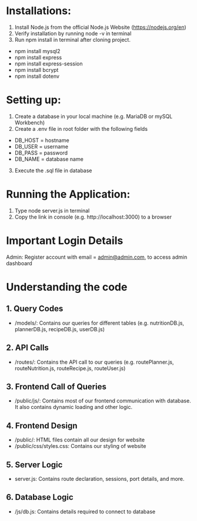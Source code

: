 # Installations:
  1. Install Node.js from the official Node.js Website (https://nodejs.org/en)
  2. Verify installation by running node -v in terminal 
  3. Run npm install in terminal after cloning project. 
  - npm install mysql2
  - npm install express
  - npm install express-session
  - npm install bcrypt
  - npm install dotenv

# Setting up:
  1. Create a database in your local machine (e.g. MariaDB or mySQL Workbench)
  2. Create a .env file in root folder with the following fields 
  - DB_HOST = hostname
  - DB_USER = username
  - DB_PASS = password
  - DB_NAME = database name
  3. Execute the .sql file in database

# Running the Application:
  1. Type node server.js in terminal
  2. Copy the link in console (e.g. http://localhost:3000) to a browser

# Important Login Details
Admin: Register account with email = admin@admin.com, to access admin dashboard

# Understanding the code
## 1. Query Codes 
- /models/: Contains our queries for different tables (e.g. nutritionDB.js, plannerDB.js, recipeDB.js, userDB.js)

## 2. API Calls
- /routes/: Contains the API call to our queries (e.g. routePlanner.js, routeNutrition.js, routeRecipe.js, routeUser.js)

## 3. Frontend Call of Queries
- /public/js/: Contains most of our frontend communication with database. It also contains dynamic loading and other logic.

## 4. Frontend Design
- /public/: HTML files contain all our design for website
- /public/css/styles.css: Contains our styling of website

## 5. Server Logic
- server.js: Contains route declaration, sessions, port details, and more.

## 6. Database Logic
- /js/db.js: Contains details required to connect to database 
